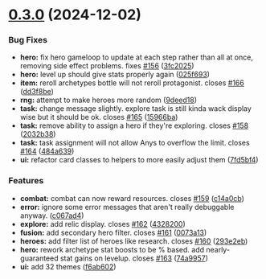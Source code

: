 # [0.3.0](https://github.com/felfhenor/hatoff/compare/v0.2.0...v0.3.0) (2024-12-02)


### Bug Fixes

* **hero:** fix hero gameloop to update at each step rather than all at once, removing side effect problems. fixes [#156](https://github.com/felfhenor/hatoff/issues/156) ([3fc2025](https://github.com/felfhenor/hatoff/commit/3fc2025cf5848d288cda5586eba0b074b8ba8025))
* **hero:** level up should give stats properly again ([025f693](https://github.com/felfhenor/hatoff/commit/025f69359efe018cc31d7a5d655d9421b3f67481))
* **item:** reroll archetypes bottle will not reroll protagonist. closes [#166](https://github.com/felfhenor/hatoff/issues/166) ([dd3f8be](https://github.com/felfhenor/hatoff/commit/dd3f8be7d308a6a368c656de9c45ef4ffe102ef3))
* **rng:** attempt to make heroes more random ([9deed18](https://github.com/felfhenor/hatoff/commit/9deed184cfa9ea9b60263d59d776bc6b173076e6))
* **task:** change message slightly. explore task is still kinda wack display wise but it should be ok. closes [#165](https://github.com/felfhenor/hatoff/issues/165) ([15966ba](https://github.com/felfhenor/hatoff/commit/15966ba3408110dcff07be5a967e77192a10a512))
* **task:** remove ability to assign a hero if they're exploring. closes [#158](https://github.com/felfhenor/hatoff/issues/158) ([2032b38](https://github.com/felfhenor/hatoff/commit/2032b38940ad72b141fc929929ce8838a5a42a8a))
* **task:** task assignment will not allow Anys to overflow the limit. closes [#164](https://github.com/felfhenor/hatoff/issues/164) ([484a639](https://github.com/felfhenor/hatoff/commit/484a6391d2dba3114b08dd14b6745adf73700017))
* **ui:** refactor card classes to helpers to more easily adjust them ([7fd5bf4](https://github.com/felfhenor/hatoff/commit/7fd5bf492d40fde2360f0156a52ef22b5e192c12))


### Features

* **combat:** combat can now reward resources. closes [#159](https://github.com/felfhenor/hatoff/issues/159) ([c14a0cb](https://github.com/felfhenor/hatoff/commit/c14a0cbab9d0b40cdc2ce31f474fb018b8f9dbe9))
* **error:** ignore some error messages that aren't really debuggable anyway. ([c067ad4](https://github.com/felfhenor/hatoff/commit/c067ad45a21fe17ff2900373f6118119eae56a5d))
* **explore:** add relic display. closes [#162](https://github.com/felfhenor/hatoff/issues/162) ([4328200](https://github.com/felfhenor/hatoff/commit/432820070837fe0d8b68da48a5e1199fbfad44f7))
* **fusion:** add secondary hero filter. closes [#161](https://github.com/felfhenor/hatoff/issues/161) ([0073a13](https://github.com/felfhenor/hatoff/commit/0073a138e2c26ca8c38057e58f086a43a0052de5))
* **heroes:** add filter list of heroes like research. closes [#160](https://github.com/felfhenor/hatoff/issues/160) ([293e2eb](https://github.com/felfhenor/hatoff/commit/293e2eb858397b8ca33911068afb742af806bddb))
* **hero:** rework archetype stat boosts to be % based. add nearly-guaranteed stat gains on levelup. closes [#163](https://github.com/felfhenor/hatoff/issues/163) ([74a9957](https://github.com/felfhenor/hatoff/commit/74a9957e98c62a03b07ee02219002bc8f7f8ac1c))
* **ui:** add 32 themes ([f6ab602](https://github.com/felfhenor/hatoff/commit/f6ab60212c57825caad15c9aa4a22a0fa8c75e50))



